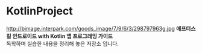 # KotlinProject
 
 http://bimage.interpark.com/goods_image/7/9/6/3/298797963g.jpg
 <b>애프터스킬 안드로이드 with Kotlin 앱 프로그래밍 가이드</b><br>
 독학하며 실습한 내용을 정리해 놓은 저장소 입니다.
